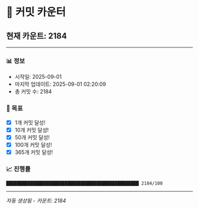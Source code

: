 # 🔢 커밋 카운터

## 현재 카운트: 2184

---

### 📊 정보
- 시작일: 2025-09-01
- 마지막 업데이트: 2025-09-01 02:20:09
- 총 커밋 수: 2184

### 🎯 목표
- [x] 1개 커밋 달성!
- [x] 10개 커밋 달성!
- [x] 50개 커밋 달성!
- [x] 100개 커밋 달성!
- [x] 365개 커밋 달성!

### 📈 진행률
```
██████████████████████████████████████████████████ 2184/100
```

---
*자동 생성됨 - 카운트: 2184*
